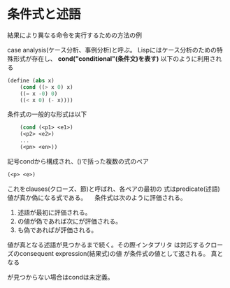 # 条件式と述語
結果により異なる命令を実行するための方法の例

case analysis(ケース分析、事例分析)と呼ぶ。
Lispにはケース分析のための特殊形式が存在し、
**cond("conditional"(条件文)を表す)**
以下のように利用される

```Scheme
(define (abs x)
	(cond ((> x 0) x)
	((= x -0) 0)
	((< x 0) (- x))))
```

条件式の一般的な形式は以下

```Scheme
	(cond (<p1> <e1>)
	(<p2> <e2>)
	...
	(<pn> <en>))
```

記号condから構成され、()で括った複数の式のペア

```Scheme
(<p> <e>)
```

これをclauses(クローズ、節)と呼ばれ、各ペアの最初の
式はpredicate(述語)　値が真か偽になる式である。
　条件式は次のように評価される。

1. 述語<p1>が最初に評価される。
1. <p1>の値が偽であれば次に<p2>が評価される。
1. <p2>も偽であれば<p3>が評価される。

値が真となる述語が見つかるまで続く。その際インタプリタ
は対応するクローズのconsequent expression(結果式)<e>の値
が条件式の値として返される。
真となる<p>が見つからない場合はcondは未定義。
